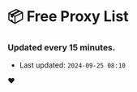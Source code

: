 # :package: Free Proxy List
### Updated every 15 minutes.

- Last updated: `2024-09-25 08:10`

:heart:
